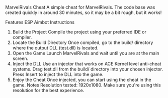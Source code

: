 MarvelRivals Cheat
A simple cheat for MarvelRivals. The code base was created quickly in around 30 minutes, so it may be a bit rough, but it works!

Features
ESP
Aimbot
Instructions
1. Build the Project
Compile the project using your preferred IDE or compiler.
2. Locate the Build Directory
Once compiled, go to the build/ directory where the output DLL (test.dll) is located.
3. Open the Game
Launch MarvelRivals and wait until you are at the main screen.
4. Inject the DLL
Use an injector that works on ACE Kernel level anti-cheat systems.
Drag test.dll from the build/ directory into your chosen injector.
Press Insert to inject the DLL into the game.
5. Enjoy the Cheat
Once injected, you can start using the cheat in the game.
Notes
Resolution tested: 1920x1080. Make sure you're using this resolution for the best experience.
